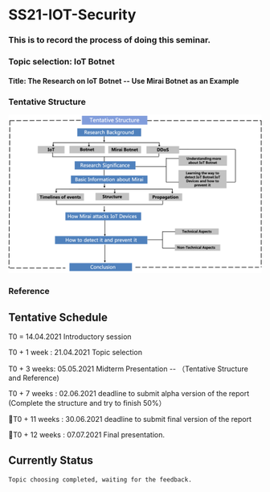 # SS21-IOT-Security
### This is to record the process of doing this seminar.

### Topic selection: IoT Botnet
#### Title: The Research on IoT Botnet -- Use Mirai Botnet as an Example

### Tentative Structure
![Tentative Structure](https://github.com/fangl94/SS21-IOT-Security/blob/main/Midterm-Presentation/Presentation/images/tantative-structure.png)

### Reference



## Tentative Schedule

T0 = 14.04.2021 Introductory session

T0 + 1 week : 21.04.2021 Topic selection

T0 + 3 weeks: 05.05.2021 Midterm Presentation -- （Tentative Structure and Reference)

T0 + 7 weeks : 02.06.2021 deadline to submit alpha version of the report (Complete the structure and try to finish 50%）

T0 + 11 weeks : 30.06.2021 deadline to submit final version of the report   

T0 + 12 weeks : 07.07.2021 Final presentation.


## Currently Status
    Topic choosing completed, waiting for the feedback.